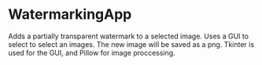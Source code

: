# WatermarkingApp
Adds a partially transparent watermark to a selected image.
Uses a GUI to select to select an images.
The new image will be saved as a png.
Tkinter is used for the GUI, and Pillow for image proccessing.
